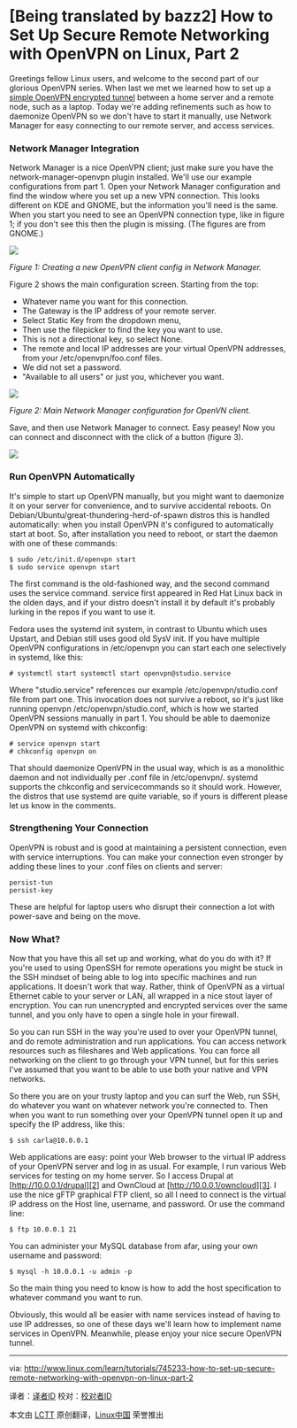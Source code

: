 [Being translated by bazz2]
How to Set Up Secure Remote Networking with OpenVPN on Linux, Part 2
================================================================================
Greetings fellow Linux users, and welcome to the second part of our glorious OpenVPN series. When last we met we learned how to set up a [simple OpenVPN encrypted tunnel][1] between a home server and a remote node, such as a laptop. Today we're adding refinements such as how to daemonize OpenVPN so we don't have to start it manually, use Network Manager for easy connecting to our remote server, and access services.

### Network Manager Integration ###

Network Manager is a nice OpenVPN client; just make sure you have the network-manager-openvpn plugin installed. We'll use our example configurations from part 1. Open your Network Manager configuration and find the window where you set up a new VPN connection. This looks different on KDE and GNOME, but the information you'll need is the same. When you start you need to see an OpenVPN connection type, like in figure 1; if you don't see this then the plugin is missing. (The figures are from GNOME.)

![](http://www.linux.com/images/stories/41373/figu-1-openvpn-nm.jpg)

*Figure 1: Creating a new OpenVPN client config in Network Manager.*

Figure 2 shows the main configuration screen. Starting from the top:

- Whatever name you want for this connection.
- The Gateway is the IP address of your remote server.
- Select Static Key from the dropdown menu,
- Then use the filepicker to find the key you want to use.
- This is not a directional key, so select None.
- The remote and local IP addresses are your virtual OpenVPN addresses, from your /etc/openvpn/foo.conf files.
- We did not set a password.
- "Available to all users" or just you, whichever you want.

![](http://www.linux.com/images/stories/41373/fig-2-openvpn-nm-1.jpg)

*Figure 2: Main Network Manager configuration for OpenVN client.*

Save, and then use Network Manager to connect. Easy peasey! Now you can connect and disconnect with the click of a button (figure 3).

![](http://www.linux.com/images/stories/41373/fig-3-openvpn-nm-3.jpg)

### Run OpenVPN Automatically ###

It's simple to start up OpenVPN manually, but you might want to daemonize it on your server for convenience, and to survive accidental reboots. On Debian/Ubuntu/great-thundering-herd-of-spawn distros this is handled automatically: when you install OpenVPN it's configured to automatically start at boot. So, after installation you need to reboot, or start the daemon with one of these commands:

    $ sudo /etc/init.d/openvpn start
    $ sudo service openvpn start

The first command is the old-fashioned way, and the second command uses the service command. service first appeared in Red Hat Linux back in the olden days, and if your distro doesn't install it by default it's probably lurking in the repos if you want to use it.

Fedora uses the systemd init system, in contrast to Ubuntu which uses Upstart, and Debian still uses good old SysV init. If you have multiple OpenVPN configurations in /etc/openvpn you can start each one selectively in systemd, like this:

    # systemctl start systemctl start openvpn@studio.service

Where "studio.service" references our example /etc/openvpn/studio.conf file from part one. This invocation does not survive a reboot, so it's just like running openvpn /etc/openvpn/studio.conf, which is how we started OpenVPN sessions manually in part 1. You should be able to daemonize OpenVPN on systemd with chkconfig:

    # service openvpn start
    # chkconfig openvpn on

That should daemonize OpenVPN in the usual way, which is as a monolithic daemon and not individually per .conf file in /etc/openvpn/. systemd supports the chkconfig and servicecommands so it should work. However, the distros that use systemd are quite variable, so if yours is different please let us know in the comments.

### Strengthening Your Connection ###

OpenVPN is robust and is good at maintaining a persistent connection, even with service interruptions. You can make your connection even stronger by adding these lines to your .conf files on clients and server:

    persist-tun
    persist-key

These are helpful for laptop users who disrupt their connection a lot with power-save and being on the move.

### Now What? ###

Now that you have this all set up and working, what do you do with it? If you're used to using OpenSSH for remote operations you might be stuck in the SSH mindset of being able to log into specific machines and run applications. It doesn't work that way. Rather, think of OpenVPN as a virtual Ethernet cable to your server or LAN, all wrapped in a nice stout layer of encryption. You can run unencrypted and encrypted services over the same tunnel, and you only have to open a single hole in your firewall.

So you can run SSH in the way you're used to over your OpenVPN tunnel, and do remote administration and run applications. You can access network resources such as fileshares and Web applications. You can force all networking on the client to go through your VPN tunnel, but for this series I've assumed that you want to be able to use both your native and VPN networks.

So there you are on your trusty laptop and you can surf the Web, run SSH, do whatever you want on whatever network you're connected to. Then when you want to run something over your OpenVPN tunnel open it up and specify the IP address, like this:

    $ ssh carla@10.0.0.1

Web applications are easy: point your Web browser to the virtual IP address of your OpenVPN server and log in as usual. For example, I run various Web services for testing on my home server. So I access Drupal at [http://10.0.0.1/drupal][2] and OwnCloud at [http://10.0.0.1/owncloud][3]. I use the nice gFTP graphical FTP client, so all I need to connect is the virtual IP address on the Host line, username, and password. Or use the command line:

    $ ftp 10.0.0.1 21

You can administer your MySQL database from afar, using your own username and password:

    $ mysql -h 10.0.0.1 -u admin -p

So the main thing you need to know is how to add the host specification to whatever command you want to run.

Obviously, this would all be easier with name services instead of having to use IP addresses, so one of these days we'll learn how to implement name services in OpenVPN. Meanwhile, please enjoy your nice secure OpenVPN tunnel.

--------------------------------------------------------------------------------

via: http://www.linux.com/learn/tutorials/745233-how-to-set-up-secure-remote-networking-with-openvpn-on-linux-part-2

译者：[译者ID](https://github.com/译者ID) 校对：[校对者ID](https://github.com/校对者ID)

本文由 [LCTT](https://github.com/LCTT/TranslateProject) 原创翻译，[Linux中国](http://linux.cn/) 荣誉推出

[1]:http://www.linux.com/learn/tutorials/743590-secure-remote-networking-with-openvpn-on-linux
[2]:http://10.0.0.1/drupal
[3]:http://10.0.0.1/owncloud
